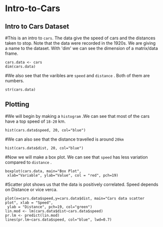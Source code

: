 # Intro-to-Cars
## Intro to Cars Dataset
#This is an intro to `cars`. The data give the speed of cars and the distances taken to stop. Note that the data were recorded in the 1920s. We are giving a name to the dataset. With 'dim' we can see the dimension of a matrix/data frame.
```{r}
cars.data <- cars
dim(cars.data)
```

#We also see that the varibles are `speed` and `distance` . Both of them are numbers.
```{r}
str(cars.data)
```

## Plotting 
#We will begin by making a `histogram` .We can see that most of the cars have a top speed of `18-20` km.
```{r}
hist(cars.data$speed, 20, col="blue")
```

#We can also see that the distance travelled is around `20km`
```{r}
hist(cars.data$dist, 20, col="blue")
```

#Now we will make a box plot. We can see that `speed` has less variation compared to `distance` .
```{r}
boxplot(cars.data, main="Box Plot",
 xlab="Variable", ylab="Value", col = "red", pch=19)
```

#Scatter plot shows us that the data is positively correlated. Speed depends on Distance or vice verca.
```{r}
plot(x=cars.data$speed,y=cars.data$dist, main="Cars data scatter plot", xlab = "Speed",
 ylab = "Distance", pch=19, col="green")
lin.mod <- lm(cars.data$dist~cars.data$speed)
pr.lm <- predict(lin.mod)
lines(pr.lm~cars.data$speed, col="blue", lwd=0.7)
```
